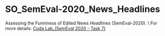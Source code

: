 # SO_SemEval-2020_News_Headlines
Assessing the Funniness of Edited News Headlines (SemEval-2020). \\ For more details: [Coda Lab_(SemEval 2020 - Task 7)](https://competitions.codalab.org/competitions/20970)
